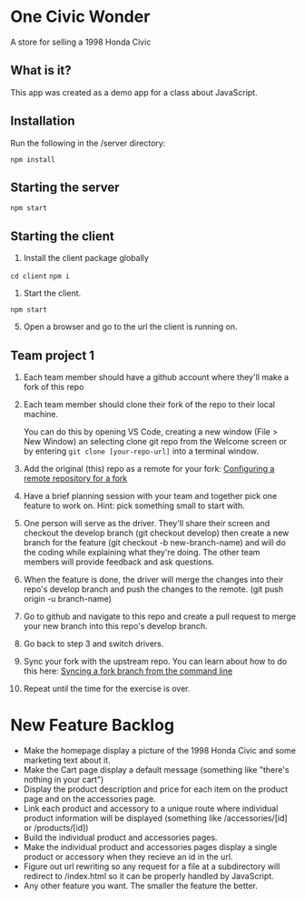 # One Civic Wonder

A store for selling a 1998 Honda Civic

## What is it?

This app was created as a demo app for a class about JavaScript.

## Installation

Run the following in the /server directory:

`npm install`

## Starting the server

`npm start`

## Starting the client

1. Install the client package globally

`cd client`
`npm i`

1. Start the client.

`npm start`

5. Open a browser and go to the url the client is running on.

## Team project 1

1. Each team member should have a github account where they'll make a fork of this repo
2. Each team member should clone their fork of the repo to their local machine.

   You can do this by opening VS Code, creating a new window (File > New Window) an selecting clone git repo from the Welcome screen or by entering `git clone [your-repo-url]` into a terminal window.

3. Add the original (this) repo as a remote for your fork:
   [Configuring a remote repository for a fork](https://docs.github.com/en/pull-requests/collaborating-with-pull-requests/working-with-forks/configuring-a-remote-repository-for-a-fork)
4. Have a brief planning session with your team and together pick one feature to work on.
   Hint: pick something small to start with.
5. One person will serve as the driver. They'll share their screen and checkout the develop branch (git checkout develop) then create a new branch for the feature (git checkout -b new-branch-name) and will do the coding while explaining what they're doing. The other team members will provide feedback and ask questions.
6. When the feature is done, the driver will merge the changes into their repo's develop branch and push the changes to the remote. (git push origin -u branch-name)
7. Go to github and navigate to this repo and create a pull request to merge your new branch into this repo's develop branch.
8. Go back to step 3 and switch drivers.
9. Sync your fork with the upstream repo. You can learn about how to do this here:
   [Syncing a fork branch from the command line](https://docs.github.com/en/pull-requests/collaborating-with-pull-requests/working-with-forks/syncing-a-fork#syncing-a-fork-branch-from-the-command-line)
10. Repeat until the time for the exercise is over.

# New Feature Backlog

- Make the homepage display a picture of the 1998 Honda Civic and some marketing text about it.
- Make the Cart page display a default message (something like "there's nothing in your cart")
- Display the product description and price for each item on the product page and on the accessories page.
- Link each product and accessory to a unique route where individual product information will be displayed (something like /accessories/[id] or /products/[id])
- Build the individual product and accessories pages.
- Make the individual product and accessories pages display a single product or accessory when they recieve an id in the url.
- Figure out url rewriting so any request for a file at a subdirectory will redirect to /index.html so it can be properly handled by JavaScript.
- Any other feature you want. The smaller the feature the better.
